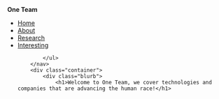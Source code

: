 <!DOCTYPE html>
<html>
	<head>
		<b>One Team</b>
	</head>
	<body>
		<nav>
    		<ul>
        		<li><a href="/Home">Home</a></li>
	        	<li><a href="/AboutUs">About</a></li>
        		<li><a href="/Research">Research</a></li>
			<li><a href="/Interesting">Interesting</a></li>
        		
    		</ul>
		</nav>
		<div class="container">
    		<div class="blurb">
        		<h1>Welcome to One Team, we cover technologies and companies that are advancing the human race!</h1>
			

</html>


